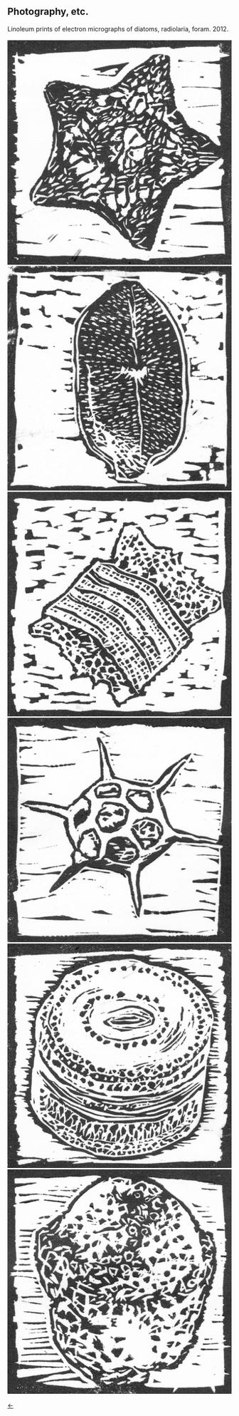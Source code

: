 ## Photography, etc.<br/>

Linoleum prints of electron micrographs of diatoms, radiolaria, foram. 2012.<br/>
<br/>
<img src="../images/print-1.jpg">
<img src="../images/print-2.jpg">
<img src="../images/print-3.jpg">
<img src="../images/print-4.jpg">
<img src="../images/print-5.jpg">
<img src="../images/print-6.jpg"><br/>

[&#8592;](../pages/art)
